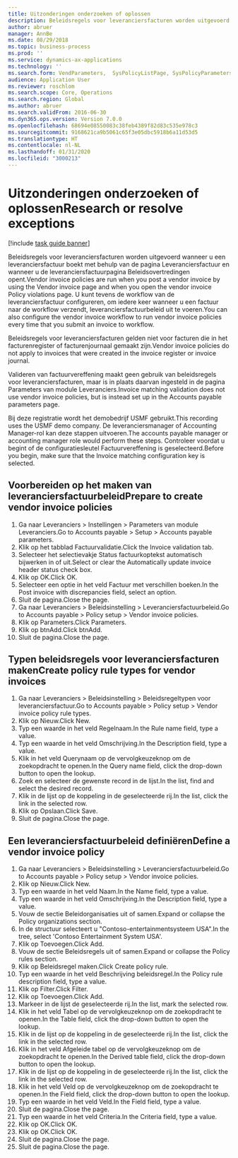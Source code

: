 ```yaml
---
title: Uitzonderingen onderzoeken of oplossen
description: Beleidsregels voor leveranciersfacturen worden uitgevoerd wanneer u een leveranciersfactuur boekt met behulp van de pagina Leveranciersfactuur en wanneer u de leveranciersfactuurpagina Beleidsovertredingen opent.
author: abruer
manager: AnnBe
ms.date: 08/29/2018
ms.topic: business-process
ms.prod: ''
ms.service: dynamics-ax-applications
ms.technology: ''
ms.search.form: VendParameters,  SysPolicyListPage, SysPolicyParameters, SysPolicySourceDocumentRuleType, SysPolicy, SysPolicySourceDocumentRule, SysQueryForm, SysQueryTableLookUp, SysQueryPrefixLookUp, SysQueryFieldLookUp
audience: Application User
ms.reviewer: roschlom
ms.search.scope: Core, Operations
ms.search.region: Global
ms.author: abruer
ms.search.validFrom: 2016-06-30
ms.dyn365.ops.version: Version 7.0.0
ms.openlocfilehash: 68694e08550083c38feb4389f82d83c535e978c3
ms.sourcegitcommit: 9168621ca9b5061c65f3e05dbc5918b6a11d53d5
ms.translationtype: HT
ms.contentlocale: nl-NL
ms.lasthandoff: 01/31/2020
ms.locfileid: "3000213"
---
```

# <a name="research-or-resolve-exceptions"></a><span data-ttu-id="97968-103">Uitzonderingen onderzoeken of oplossen</span><span class="sxs-lookup"><span data-stu-id="97968-103">Research or resolve exceptions</span></span>

[!include [task guide banner](../../includes/task-guide-banner.md)]

<span data-ttu-id="97968-104">Beleidsregels voor leveranciersfacturen worden uitgevoerd wanneer u een leveranciersfactuur boekt met behulp van de pagina Leveranciersfactuur en wanneer u de leveranciersfactuurpagina Beleidsovertredingen opent.</span><span class="sxs-lookup"><span data-stu-id="97968-104">Vendor invoice policies are run when you post a vendor invoice by using the Vendor invoice page and when you open the vendor invoice Policy violations page.</span></span> <span data-ttu-id="97968-105">U kunt tevens de workflow van de leveranciersfactuur configureren, om iedere keer wanneer u een factuur naar de workflow verzendt, leveranciersfactuurbeleid uit te voeren.</span><span class="sxs-lookup"><span data-stu-id="97968-105">You can also configure the vendor invoice workflow to run vendor invoice policies every time that you submit an invoice to workflow.</span></span> 

<span data-ttu-id="97968-106">Beleidsregels voor leveranciersfacturen gelden niet voor facturen die in het facturenregister of facturenjournaal gemaakt zijn.</span><span class="sxs-lookup"><span data-stu-id="97968-106">Vendor invoice policies do not apply to invoices that were created in the invoice register or invoice journal.</span></span> 

<span data-ttu-id="97968-107">Valideren van factuurvereffening maakt geen gebruik van beleidsregels voor leveranciersfacturen, maar is in plaats daarvan ingesteld in de pagina Parameters van module Leveranciers.</span><span class="sxs-lookup"><span data-stu-id="97968-107">Invoice matching validation does not use vendor invoice policies, but is instead set up in the Accounts payable parameters page.</span></span>

<span data-ttu-id="97968-108">Bij deze registratie wordt het demobedrijf USMF gebruikt.</span><span class="sxs-lookup"><span data-stu-id="97968-108">This recording uses the USMF demo company.</span></span> <span data-ttu-id="97968-109">De leveranciersmanager of Accounting Manager-rol kan deze stappen uitvoeren.</span><span class="sxs-lookup"><span data-stu-id="97968-109">The accounts payable manager or accounting manager role would perform these steps.</span></span> <span data-ttu-id="97968-110">Controleer voordat u begint of de configuratiesleutel Factuurvereffening is geselecteerd.</span><span class="sxs-lookup"><span data-stu-id="97968-110">Before you begin, make sure that the Invoice matching configuration key is selected.</span></span>


## <a name="prepare-to-create-vendor-invoice-policies"></a><span data-ttu-id="97968-111">Voorbereiden op het maken van leveranciersfactuurbeleid</span><span class="sxs-lookup"><span data-stu-id="97968-111">Prepare to create vendor invoice policies</span></span>
1. <span data-ttu-id="97968-112">Ga naar Leveranciers > Instellingen > Parameters van module Leveranciers.</span><span class="sxs-lookup"><span data-stu-id="97968-112">Go to Accounts payable > Setup > Accounts payable parameters.</span></span>
2. <span data-ttu-id="97968-113">Klik op het tabblad Factuurvalidatie.</span><span class="sxs-lookup"><span data-stu-id="97968-113">Click the Invoice validation tab.</span></span>
3. <span data-ttu-id="97968-114">Selecteer het selectievakje Status factuurkoptekst automatisch bijwerken in of uit.</span><span class="sxs-lookup"><span data-stu-id="97968-114">Select or clear the Automatically update invoice header status check box.</span></span>
4. <span data-ttu-id="97968-115">Klik op OK.</span><span class="sxs-lookup"><span data-stu-id="97968-115">Click OK.</span></span>
5. <span data-ttu-id="97968-116">Selecteer een optie in het veld Factuur met verschillen boeken.</span><span class="sxs-lookup"><span data-stu-id="97968-116">In the Post invoice with discrepancies field, select an option.</span></span>
6. <span data-ttu-id="97968-117">Sluit de pagina.</span><span class="sxs-lookup"><span data-stu-id="97968-117">Close the page.</span></span>
7. <span data-ttu-id="97968-118">Ga naar Leveranciers > Beleidsinstelling > Leveranciersfactuurbeleid.</span><span class="sxs-lookup"><span data-stu-id="97968-118">Go to Accounts payable > Policy setup > Vendor invoice policies.</span></span>
8. <span data-ttu-id="97968-119">Klik op Parameters.</span><span class="sxs-lookup"><span data-stu-id="97968-119">Click Parameters.</span></span>
9. <span data-ttu-id="97968-120">Klik op btnAdd.</span><span class="sxs-lookup"><span data-stu-id="97968-120">Click btnAdd.</span></span>
10. <span data-ttu-id="97968-121">Sluit de pagina.</span><span class="sxs-lookup"><span data-stu-id="97968-121">Close the page.</span></span>

## <a name="create-policy-rule-types-for-vendor-invoices"></a><span data-ttu-id="97968-122">Typen beleidsregels voor leveranciersfacturen maken</span><span class="sxs-lookup"><span data-stu-id="97968-122">Create policy rule types for vendor invoices</span></span>
1. <span data-ttu-id="97968-123">Ga naar Leveranciers > Beleidsinstelling > Beleidsregeltypen voor leveranciersfactuur.</span><span class="sxs-lookup"><span data-stu-id="97968-123">Go to Accounts payable > Policy setup > Vendor invoice policy rule types.</span></span>
2. <span data-ttu-id="97968-124">Klik op Nieuw.</span><span class="sxs-lookup"><span data-stu-id="97968-124">Click New.</span></span>
3. <span data-ttu-id="97968-125">Typ een waarde in het veld Regelnaam.</span><span class="sxs-lookup"><span data-stu-id="97968-125">In the Rule name field, type a value.</span></span>
4. <span data-ttu-id="97968-126">Typ een waarde in het veld Omschrijving.</span><span class="sxs-lookup"><span data-stu-id="97968-126">In the Description field, type a value.</span></span>
5. <span data-ttu-id="97968-127">Klik in het veld Querynaam op de vervolgkeuzeknop om de zoekopdracht te openen.</span><span class="sxs-lookup"><span data-stu-id="97968-127">In the Query name field, click the drop-down button to open the lookup.</span></span>
6. <span data-ttu-id="97968-128">Zoek en selecteer de gewenste record in de lijst.</span><span class="sxs-lookup"><span data-stu-id="97968-128">In the list, find and select the desired record.</span></span>
7. <span data-ttu-id="97968-129">Klik in de lijst op de koppeling in de geselecteerde rij.</span><span class="sxs-lookup"><span data-stu-id="97968-129">In the list, click the link in the selected row.</span></span>
8. <span data-ttu-id="97968-130">Klik op Opslaan.</span><span class="sxs-lookup"><span data-stu-id="97968-130">Click Save.</span></span>
9. <span data-ttu-id="97968-131">Sluit de pagina.</span><span class="sxs-lookup"><span data-stu-id="97968-131">Close the page.</span></span>

## <a name="define-a-vendor-invoice-policy"></a><span data-ttu-id="97968-132">Een leveranciersfactuurbeleid definiëren</span><span class="sxs-lookup"><span data-stu-id="97968-132">Define a vendor invoice policy</span></span>
1. <span data-ttu-id="97968-133">Ga naar Leveranciers > Beleidsinstelling > Leveranciersfactuurbeleid.</span><span class="sxs-lookup"><span data-stu-id="97968-133">Go to Accounts payable > Policy setup > Vendor invoice policies.</span></span>
2. <span data-ttu-id="97968-134">Klik op Nieuw.</span><span class="sxs-lookup"><span data-stu-id="97968-134">Click New.</span></span>
3. <span data-ttu-id="97968-135">Typ een waarde in het veld Naam.</span><span class="sxs-lookup"><span data-stu-id="97968-135">In the Name field, type a value.</span></span>
4. <span data-ttu-id="97968-136">Typ een waarde in het veld Omschrijving.</span><span class="sxs-lookup"><span data-stu-id="97968-136">In the Description field, type a value.</span></span>
5. <span data-ttu-id="97968-137">Vouw de sectie Beleidorganisaties uit of samen.</span><span class="sxs-lookup"><span data-stu-id="97968-137">Expand or collapse the Policy organizations section.</span></span>
6. <span data-ttu-id="97968-138">In de structuur selecteert u "Contoso-entertainmentsysteem USA".</span><span class="sxs-lookup"><span data-stu-id="97968-138">In the tree, select 'Contoso Entertainment System USA'.</span></span>
7. <span data-ttu-id="97968-139">Klik op Toevoegen.</span><span class="sxs-lookup"><span data-stu-id="97968-139">Click Add.</span></span>
8. <span data-ttu-id="97968-140">Vouw de sectie Beleidsregels uit of samen.</span><span class="sxs-lookup"><span data-stu-id="97968-140">Expand or collapse the Policy rules section.</span></span>
9. <span data-ttu-id="97968-141">Klik op Beleidsregel maken.</span><span class="sxs-lookup"><span data-stu-id="97968-141">Click Create policy rule.</span></span>
10. <span data-ttu-id="97968-142">Typ een waarde in het veld Beschrijving beleidsregel.</span><span class="sxs-lookup"><span data-stu-id="97968-142">In the Policy rule description field, type a value.</span></span>
11. <span data-ttu-id="97968-143">Klik op Filter.</span><span class="sxs-lookup"><span data-stu-id="97968-143">Click Filter.</span></span>
12. <span data-ttu-id="97968-144">Klik op Toevoegen.</span><span class="sxs-lookup"><span data-stu-id="97968-144">Click Add.</span></span>
13. <span data-ttu-id="97968-145">Markeer in de lijst de geselecteerde rij.</span><span class="sxs-lookup"><span data-stu-id="97968-145">In the list, mark the selected row.</span></span>
14. <span data-ttu-id="97968-146">Klik in het veld Tabel op de vervolgkeuzeknop om de zoekopdracht te openen.</span><span class="sxs-lookup"><span data-stu-id="97968-146">In the Table field, click the drop-down button to open the lookup.</span></span>
15. <span data-ttu-id="97968-147">Klik in de lijst op de koppeling in de geselecteerde rij.</span><span class="sxs-lookup"><span data-stu-id="97968-147">In the list, click the link in the selected row.</span></span>
16. <span data-ttu-id="97968-148">Klik in het veld Afgeleide tabel op de vervolgkeuzeknop om de zoekopdracht te openen.</span><span class="sxs-lookup"><span data-stu-id="97968-148">In the Derived table field, click the drop-down button to open the lookup.</span></span>
17. <span data-ttu-id="97968-149">Klik in de lijst op de koppeling in de geselecteerde rij.</span><span class="sxs-lookup"><span data-stu-id="97968-149">In the list, click the link in the selected row.</span></span>
18. <span data-ttu-id="97968-150">Klik in het veld Veld op de vervolgkeuzeknop om de zoekopdracht te openen.</span><span class="sxs-lookup"><span data-stu-id="97968-150">In the Field field, click the drop-down button to open the lookup.</span></span>
19. <span data-ttu-id="97968-151">Typ een waarde in het veld Veld.</span><span class="sxs-lookup"><span data-stu-id="97968-151">In the Field field, type a value.</span></span>
20. <span data-ttu-id="97968-152">Sluit de pagina.</span><span class="sxs-lookup"><span data-stu-id="97968-152">Close the page.</span></span>
21. <span data-ttu-id="97968-153">Typ een waarde in het veld Criteria.</span><span class="sxs-lookup"><span data-stu-id="97968-153">In the Criteria field, type a value.</span></span>
22. <span data-ttu-id="97968-154">Klik op OK.</span><span class="sxs-lookup"><span data-stu-id="97968-154">Click OK.</span></span>
23. <span data-ttu-id="97968-155">Klik op OK.</span><span class="sxs-lookup"><span data-stu-id="97968-155">Click OK.</span></span>
24. <span data-ttu-id="97968-156">Sluit de pagina.</span><span class="sxs-lookup"><span data-stu-id="97968-156">Close the page.</span></span>
25. <span data-ttu-id="97968-157">Sluit de pagina.</span><span class="sxs-lookup"><span data-stu-id="97968-157">Close the page.</span></span>

